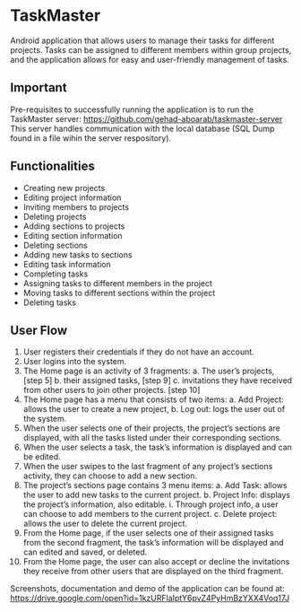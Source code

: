 # TaskMaster
Android application that allows users to manage their tasks for different projects. Tasks can be assigned to different members within group projects, and the application allows for easy and user-friendly management of tasks.

## Important
Pre-requisites to successfully running the application is to run the TaskMaster server: https://github.com/gehad-aboarab/taskmaster-server 
This server handles communication with the local database (SQL Dump found in a file wihin the server respository).


## Functionalities
-	Creating new projects
-	Editing project information
-	Inviting members to projects
-	Deleting projects
-	Adding sections to projects
-	Editing section information
-	Deleting sections
-	Adding new tasks to sections
-	Editing task information
-	Completing tasks
-	Assigning tasks to different members in the project
-	Moving tasks to different sections within the project
-	Deleting tasks

## User Flow
1.	User registers their credentials if they do not have an account.
2.	User logins into the system.
3.	The Home page is an activity of 3 fragments:
  a.	The user’s projects, [step 5] 
  b.	their assigned tasks, [step 9]
  c.	invitations they have received from other users to join other projects. [step 10]
4.	The Home page has a menu that consists of two items:
  a.	Add Project: allows the user to create a new project,
  b.	Log out: logs the user out of the system.
5.	When the user selects one of their projects, the project’s sections are displayed, with all the tasks listed under their corresponding sections.
6.	When the user selects a task, the task’s information is displayed and can be edited.
7.	When the user swipes to the last fragment of any project’s sections activity, they can choose to add a new section.
8.	The project’s sections page contains 3 menu items:
  a.	Add Task: allows the user to add new tasks to the current project.
  b.	Project Info: displays the project’s information, also editable.
    i.	Through project info, a user can choose to add members to the current project.
  c.	Delete project: allows the user to delete the current project.
9.	From the Home page, if the user selects one of their assigned tasks from the second fragment, the task’s information will be displayed and can edited and saved, or deleted.
10.	From the Home page, the user can also accept or decline the invitations they receive from other users that are displayed on the third fragment. 

Screenshots, documentation and demo of the application can be found at: https://drive.google.com/open?id=1kzURFlaIptY6pvZ4PyHmBzYXX4Voq17J
